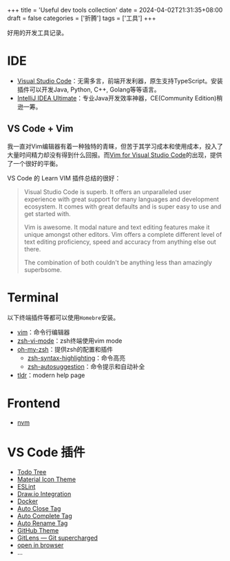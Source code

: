 +++
title = 'Useful dev tools collection'
date = 2024-04-02T21:31:35+08:00
draft = false
categories = ['折腾']
tags = ['工具']
+++

好用的开发工具记录。

# IDE
- [Visual Studio Code](https://code.visualstudio.com)：无需多言，前端开发利器，原生支持TypeScript。安装插件可以开发Java, Python, C++, Golang等等语言。
- [IntelliJ IDEA Ultimate](https://www.jetbrains.com/idea/?var=1)：专业Java开发效率神器，CE(Community Edition)稍逊一筹。

## VS Code + Vim
我一直对Vim编辑器有着一种独特的青睐，但苦于其学习成本和使用成本，投入了大量时间精力却没有得到什么回报。而[Vim for Visual Studio Code](https://github.com/VSCodeVim/Vim)的出现，提供了一个很好的平衡。

VS Code 的 Learn VIM 插件总结的很好：
> Visual Studio Code is superb. It offers an unparalleled user experience with great support for many languages and development ecosystem. It comes with great defaults and is super easy to use and get started with.
>
> Vim is awesome. It modal nature and text editing features make it unique amongst other editors. Vim offers a complete different level of text editing proficiency, speed and accuracy from anything else out there.
> 
> The combination of both couldn't be anything less than amazingly superbsome.


# Terminal

以下终端插件等都可以使用`Homebre`安装。

- [vim](https://formulae.brew.sh/formula/vim)：命令行编辑器
- [zsh-vi-mode](https://github.com/jeffreytse/zsh-vi-mode)：zsh终端使用vim mode
- [oh-my-zsh](https://ohmyz.sh/#install)：提供zsh的配置和插件
  - [zsh-syntax-highlighting](https://github.com/zsh-users/zsh-syntax-highlighting)：命令高亮
  - [zsh-autosuggestion](https://github.com/zsh-users/zsh-autosuggestions)：命令提示和自动补全
- [tldr](https://github.com/tldr-pages/tldr)：modern help page

# Frontend
- [nvm](https://github.com/nvm-sh/nvm)

# VS Code 插件
- [Todo Tree](https://marketplace.visualstudio.com/items?itemName=Gruntfuggly.todo-tree)
- [Material Icon Theme](https://marketplace.visualstudio.com/items?itemName=PKief.material-icon-theme)
- [ESLint](https://marketplace.visualstudio.com/items?itemName=dbaeumer.vscode-eslint)
- [Draw.io Integration](https://marketplace.visualstudio.com/items?itemName=hediet.vscode-drawio)
- [Docker](https://marketplace.visualstudio.com/items?itemName=ms-azuretools.vscode-docker)
- [Auto Close Tag](https://marketplace.visualstudio.com/items?itemName=formulahendry.auto-close-tag)
- [Auto Complete Tag](https://marketplace.visualstudio.com/items?itemName=formulahendry.auto-complete-tag)
- [Auto Rename Tag](https://marketplace.visualstudio.com/items?itemName=formulahendry.auto-rename-tag)
- [GitHub Theme](https://marketplace.visualstudio.com/items?itemName=GitHub.github-vscode-theme)
- [GitLens — Git supercharged](https://marketplace.visualstudio.com/items?itemName=eamodio.gitlens)
- [open in browser](https://marketplace.visualstudio.com/items?itemName=techer.open-in-browser)
- ...

